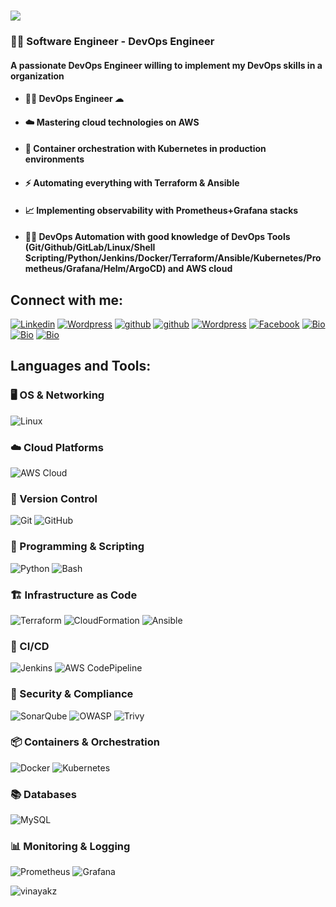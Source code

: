 <h1>
    <img src="https://readme-typing-svg.herokuapp.com/?font=Fira+Code&weight=900&size=35&pause=1000&color=F75C3F&width=700&height=70&lines=Hi+There!+%F0%9F%91%8B+;I%27m++Vinayak+Zutti+;A+DevOps+Engineer!" />
</h1>
  <h3> 👨‍💻 Software Engineer - DevOps Engineer </h3>
  <h4>A passionate DevOps Engineer willing to implement my DevOps skills in a organization</h4>
  
   - <h4>👨‍💻  DevOps Engineer ☁  </h4>
   
   - <h4>☁️ Mastering cloud technologies on AWS</h4>
   
   - <h4>🐳 Container orchestration with Kubernetes in production environments</h4>
   - <h4>⚡ Automating everything with Terraform & Ansible</h4>
   - <h4>📈 Implementing observability with Prometheus+Grafana stacks
   
   - <h4>👨‍💻 DevOps Automation with good knowledge of DevOps Tools (Git/Github/GitLab/Linux/Shell Scripting/Python/Jenkins/Docker/Terraform/Ansible/Kubernetes/Prometheus/Grafana/Helm/ArgoCD) and AWS cloud   </h4>
  
   
   ## Connect with me: 
   
   <a href="https://www.linkedin.com/in/vinayak-zutti"><img alt="Linkedin" title="Linkedin" src="https://img.shields.io/badge/-linked%20in-1DA1F2?style=for-the-badge&logo=linkedin&logoColor=white"></a>
   <a href="https://vinayakz.wordpress.com/"><img alt="Wordpress" title="Wordpress" src="https://img.shields.io/badge/-wordpress%20Blog-1DA1F2?style=for-the-badge&logo=wordpress&logoColor=white"/></a>
   <a href="https://hub.docker.com/u/vinayakz"><img alt="github" title="Github" src="https://img.shields.io/badge/-docker hub-1DA1F2?style=for-the-badge&logo=docker&logoColor=white"/></a>
   <a href="https://github.com/vinayakz"><img alt="github" title="Github" src="https://img.shields.io/badge/-github-1DA1F2?style=for-the-badge&logo=github&logoColor=white"/></a>
   <a href="https://profiles.wordpress.org/vinayakz/"><img alt="Wordpress" title="Wordpress Profile" src="https://img.shields.io/badge/-wordpress%20Profile-1DA1F2?style=for-the-badge&logo=wordpress&logoColor=white"/></a>
   <a href="https://www.facebook.com/vinoo160496"><img alt="Facebook" title="Facebook" src="https://img.shields.io/badge/-facebook%20-1DA1F2?style=for-the-badge&logo=facebook&logoColor=white"></a>
   <a href="https://vinayakz.github.io/"><img alt="Bio"  title="Bio" src="https://img.shields.io/badge/-About Me%20-1DA1F2?style=for-the-badge&logo=&logoColor=white"></a>
   <a href="https://hashnode.com/@vinoo160496"><img alt="Bio"  title="Bio" src="https://img.shields.io/badge/-Hashnode%20Blog-1DA1F2?style=for-the-badge&logo=hashnode&logoColor=white"></a>
   <a href="https://gitlab.com/vinoo160496"><img alt="Bio"  title="Bio" src="https://img.shields.io/badge/-gitlab%20-1DA1F2?style=for-the-badge&logo=GitLab&logoColor=orange"></a>

  ## Languages and Tools:

  ### 🖥️ OS & Networking
  ![Linux](https://img.shields.io/badge/Linux-FCC624?style=for-the-badge&logo=linux&logoColor=black)

  ### ☁️ Cloud Platforms
  ![AWS Cloud](https://img.shields.io/badge/AWS%20Cloud-FF9900?style=for-the-badge&logo=amazonaws&logoColor=white)

  ### 📂 Version Control
  ![Git](https://img.shields.io/badge/Git-F05032?style=for-the-badge&logo=git&logoColor=white)
  ![GitHub](https://img.shields.io/badge/GitHub-181717?style=for-the-badge&logo=github&logoColor=white)

  ### 🧩 Programming & Scripting
  ![Python](https://img.shields.io/badge/Python-3776AB?style=for-the-badge&logo=python&logoColor=white)
  ![Bash](https://img.shields.io/badge/Bash-4EAA25?style=for-the-badge&logo=gnu-bash&logoColor=white)

  ### 🏗️ Infrastructure as Code
  ![Terraform](https://img.shields.io/badge/Terraform-7B42BC?style=for-the-badge&logo=terraform&logoColor=white)
  ![CloudFormation](https://img.shields.io/badge/CloudFormation-FF9900?style=for-the-badge&logo=amazonaws&logoColor=white)
  ![Ansible](https://img.shields.io/badge/Ansible-EE0000?style=for-the-badge&logo=ansible&logoColor=white)
    
   ### 🚀 CI/CD
  ![Jenkins](https://img.shields.io/badge/Jenkins-D24939?style=for-the-badge&logo=jenkins&logoColor=white)
  ![AWS CodePipeline](https://img.shields.io/badge/AWS_CodePipeline-FF9900?style=for-the-badge&logo=amazonaws&logoColor=white)

  ### 🔐 Security & Compliance
  ![SonarQube](https://img.shields.io/badge/SonarQube-4E9BCD?style=for-the-badge&logo=sonarqube&logoColor=white)
  ![OWASP](https://img.shields.io/badge/OWASP-000000?style=for-the-badge&logo=owasp&logoColor=white)
  ![Trivy](https://img.shields.io/badge/Trivy-1904DA?style=for-the-badge&logo=aqua&logoColor=white)

  ### 📦 Containers & Orchestration
  ![Docker](https://img.shields.io/badge/Docker-2496ED?style=for-the-badge&logo=docker&logoColor=white)
  ![Kubernetes](https://img.shields.io/badge/Kubernetes-326CE5?style=for-the-badge&logo=kubernetes&logoColor=white)

  ### 📚 Databases
  ![MySQL](https://img.shields.io/badge/MySQL-4479A1?style=for-the-badge&logo=mysql&logoColor=white)

  ### 📊 Monitoring & Logging
  ![Prometheus](https://img.shields.io/badge/Prometheus-E6522C?style=for-the-badge&logo=Prometheus&logoColor=white)
  ![Grafana](https://img.shields.io/badge/grafana-%23F46800.svg?style=for-the-badge&logo=grafana&logoColor=white)
   

<img src="https://github-profile-trophy.vercel.app/?username=vinayakz" alt="vinayakz" />

<!---
vinayakz/vinayakz is a ✨ special ✨ repository because its `README.md` (this file) appears on your GitHub profile.
You can click the Preview link to take a look at your changes.
--->
